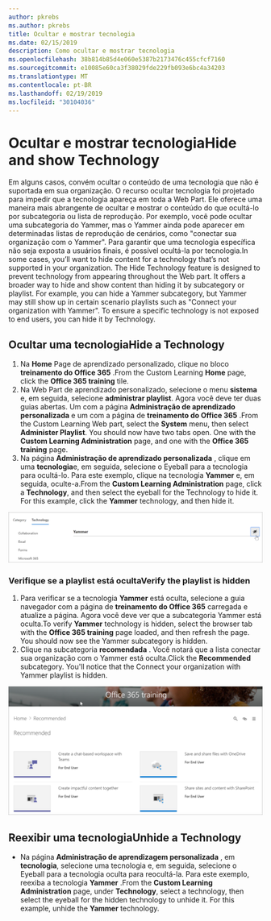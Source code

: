```yaml
---
author: pkrebs
ms.author: pkrebs
title: Ocultar e mostrar tecnologia
ms.date: 02/15/2019
description: Como ocultar e mostrar tecnologia
ms.openlocfilehash: 38b814b85d4e060e5387b2173476c455cfcf7160
ms.sourcegitcommit: e10085e60ca3f38029fde229fb093e6bc4a34203
ms.translationtype: MT
ms.contentlocale: pt-BR
ms.lasthandoff: 02/19/2019
ms.locfileid: "30104036"
---
```

# <a name="hide-and-show-technology"></a><span data-ttu-id="9a1ac-103">Ocultar e mostrar tecnologia</span><span class="sxs-lookup"><span data-stu-id="9a1ac-103">Hide and show Technology</span></span>

<span data-ttu-id="9a1ac-p101">Em alguns casos, convém ocultar o conteúdo de uma tecnologia que não é suportada em sua organização. O recurso ocultar tecnologia foi projetado para impedir que a tecnologia apareça em toda a Web Part. Ele oferece uma maneira mais abrangente de ocultar e mostrar o conteúdo do que ocultá-lo por subcategoria ou lista de reprodução. Por exemplo, você pode ocultar uma subcategoria do Yammer, mas o Yammer ainda pode aparecer em determinadas listas de reprodução de cenários, como "conectar sua organização com o Yammer". Para garantir que uma tecnologia específica não seja exposta a usuários finais, é possível ocultá-la por tecnologia.</span><span class="sxs-lookup"><span data-stu-id="9a1ac-p101">In some cases, you’ll want to hide content for a technology that’s not supported in your organization. The Hide Technology feature is designed to prevent technology from appearing throughout the Web part. It offers a broader way to hide and show content than hiding it by subcategory or playlist. For example, you can hide a Yammer subcategory, but Yammer may still show up in certain scenario playlists such as "Connect your organization with Yammer". To ensure a specific technology is not exposed to end users, you can hide it by Technology.</span></span> 

## <a name="hide-a-technology"></a><span data-ttu-id="9a1ac-109">Ocultar uma tecnologia</span><span class="sxs-lookup"><span data-stu-id="9a1ac-109">Hide a Technology</span></span>

1. <span data-ttu-id="9a1ac-110">Na **Home** Page de aprendizado personalizado, clique no bloco **treinamento do Office 365** .</span><span class="sxs-lookup"><span data-stu-id="9a1ac-110">From the Custom Learning **Home** page, click the **Office 365 training** tile.</span></span>
2. <span data-ttu-id="9a1ac-p102">Na Web Part de aprendizado personalizado, selecione o menu **sistema** e, em seguida, selecione **administrar playlist**. Agora você deve ter duas guias abertas. Um com a página **Administração de aprendizado personalizada** e um com a página de **treinamento do Office 365** .</span><span class="sxs-lookup"><span data-stu-id="9a1ac-p102">From the Custom Learning Web part, select the **System** menu, then select **Administer Playlist**. You should now have two tabs open. One with the **Custom Learning Administration** page, and one with the **Office 365 training** page.</span></span> 
3. <span data-ttu-id="9a1ac-p103">Na página **Administração de aprendizado personalizada** , clique em uma **tecnologia**e, em seguida, selecione o Eyeball para a tecnologia para ocultá-lo. Para este exemplo, clique na tecnologia **Yammer** e, em seguida, oculte-a.</span><span class="sxs-lookup"><span data-stu-id="9a1ac-p103">From the **Custom Learning Administration** page, click a **Technology**, and then select the eyeball for the Technology to hide it. For this example, click the **Yammer** technology, and then hide it.</span></span>  

![CG-hidetech. png](media/cg-hidetech.png)

### <a name="verify-the-playlist-is-hidden"></a><span data-ttu-id="9a1ac-117">Verifique se a playlist está oculta</span><span class="sxs-lookup"><span data-stu-id="9a1ac-117">Verify the playlist is hidden</span></span>
1. <span data-ttu-id="9a1ac-p104">Para verificar se a tecnologia **Yammer** está oculta, selecione a guia navegador com a página de **treinamento do Office 365** carregada e atualize a página. Agora você deve ver que a subcategoria Yammer está oculta.</span><span class="sxs-lookup"><span data-stu-id="9a1ac-p104">To verify **Yammer** technology is hidden, select the browser tab with the **Office 365 training** page loaded, and then refresh the page. You should now see the Yammer subcategory is hidden.</span></span> 
2. <span data-ttu-id="9a1ac-p105">Clique na subcategoria **recomendada** . Você notará que a lista conectar sua organização com o Yammer está oculta.</span><span class="sxs-lookup"><span data-stu-id="9a1ac-p105">Click the **Recommended** subcategory. You'll notice that the Connect your organization with Yammer playlist is hidden.</span></span> 

![CG-hidetechrefresh. png](media/cg-hidetechrefresh.png)

## <a name="unhide-a-technology"></a><span data-ttu-id="9a1ac-123">Reexibir uma tecnologia</span><span class="sxs-lookup"><span data-stu-id="9a1ac-123">Unhide a Technology</span></span>

- <span data-ttu-id="9a1ac-p106">Na página **Administração de aprendizagem personalizada** , em **tecnologia**, selecione uma tecnologia e, em seguida, selecione o Eyeball para a tecnologia oculta para reocultá-la. Para este exemplo, reexiba a tecnologia **Yammer** .</span><span class="sxs-lookup"><span data-stu-id="9a1ac-p106">From the **Custom Learning Administration** page, under **Technology**, select a technology, then select the eyeball for the hidden technology to unhide it. For this example, unhide the **Yammer** technology.</span></span> 